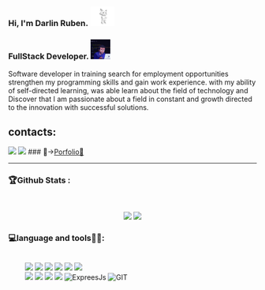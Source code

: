 ### Hi, I'm Darlin Ruben. <img src="src/gif/gif.gif" width="50px">

### FullStack Developer. <img src="src/gif/giphy.gif" width="40px"><br>

<p>
Software developer in training
search for employment opportunities
strengthen my programming skills and
gain work experience. with my ability
of self-directed learning, was able
learn about the field of technology and
Discover that I am passionate about a field in
constant and growth directed to the
innovation with successful solutions.
</p>

<h2> contacts: </h2>  <a href = "mailto:runben67nina@gmail.com"><img src="https://img.shields.io/badge/Gmail-D14836?style=for-the-badge&logo=gmail&logoColor=white" target="_blank"></a>
  <a href="https://www.linkedin.com/in/darlin-nina-71b942190" target="_blank"><img src="https://img.shields.io/badge/-LinkedIn-%230077B5?style=for-the-badge&logo=linkedin&logoColor=white" target="_blank"></a> 
### 💼-><a href="https://www.darlinrubennina.com/">Porfolio💼</a>
 
 
<hr style='height: 1px;'>
<!-- estadísticas de githud sin separar -->
<!--
<div align="center">
  <a href="https://github.com/Ruben890">
  <img height="180em" src="https://github-readme-stats.vercel.app/api?username=Ruben890&show_icons=true&theme=dracula&include_all_commits=true&count_private=true"/>
  <img height="180em" src="https://github-readme-stats.vercel.app/api/top-langs/?username=Ruben890&layout=compact&langs_count=7&theme=dracula"/>
</div>
-->


 
### 🏆Github Stats :

<!-- estadísticas de githud separararadas -->
</br>
<p align="center">
 <img height="180" src="https://github-readme-stats.vercel.app/api/top-langs/?username=Ruben890&theme=dracula"/>
 
 <img height="180" src="https://github-readme-stats.vercel.app/api?username=Ruben890&count_private=true&show_icons=true&theme=dracula&include_all_commits=true"/>
  </P>

  
### 💻language and tools🧑‍💻:
<div style='
display:flex; 
padding:18px; 
margin:1rem'
alinear = center >
<!--FRONTEND -->
  
<div>
   <img src="https://img.shields.io/badge/HTML5-E34F26?style=for-the-badge&logo=html5&logoColor=white" titel="HTML"/>
   <img src="https://img.shields.io/badge/CSS3-1572B6?style=for-the-badge&logo=css3&logoColor=white" titel="CSS" />
   <img src="https://img.shields.io/badge/Bootstrap-563D7C?style=for-the-badge&logo=bootstrap&logoColor=white" titel="Bootstrap" />
   <img src="https://img.shields.io/badge/JavaScript-F7DF1E?style=for-the-badge&logo=javascript&logoColor=black" titel="JavaScripts" />
   <img src="https://img.shields.io/badge/TypeScript-007ACC?style=for-the-badge&logo=typescript&logoColor=white" titel="TypeScripts" />
   <img src="https://img.shields.io/badge/React-20232A?style=for-the-badge&logo=react&logoColor=61DAFB" titel="React" />           
<div/>
  
 <!-- BACKEND -->

  <div>
       <img src="https://img.shields.io/badge/Python-14354C?style=for-the-badge&logo=python&logoColor=white" titel="Python" />
       <img src="https://img.shields.io/badge/Django-092E20?style=for-the-badge&logo=django&logoColor=white" titel="Django"/>
       <img src="https://img.shields.io/badge/Node.js-43853D?style=for-the-badge&logo=node.js&logoColor=white" titel="NodeJs"/>
       <img src="https://img.shields.io/badge/MySQL-00000F?style=for-the-badge&logo=mysql&logoColor=white" titel="MYSLQ"/>
      <!-- <img src="https://img.shields.io/badge/MongoDB-4EA94B?style=for-the-badge&logo=mongodb&logoColor=white" title="MongoDB"> -->
       <img src="https://img.shields.io/badge/Express.js-404D59?style=for-the-badge" title="ExpreesJs">
       <img src="https://img.shields.io/badge/GIT-E44C30?style=for-the-badge&logo=git&logoColor=white" title="GIT">
  <div/>
  

</div>
